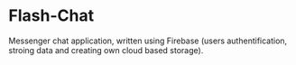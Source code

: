 # Flash-Chat

Messenger chat application, written using Firebase (users authentification, stroing data and creating own cloud based storage).
